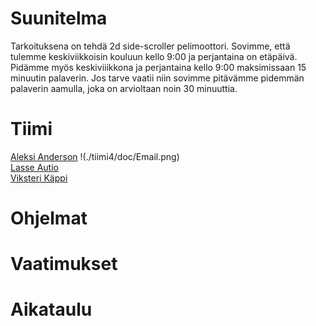 # Suunitelma

Tarkoituksena on tehdä 2d side-scroller pelimoottori.
Sovimme, että tulemme keskiviikkoisin kouluun kello 9:00 ja perjantaina on etäpäivä. Pidämme myös keskiviiikkona ja perjantaina kello 9:00 maksimissaan 15 minuutin palaverin.
Jos tarve vaatii niin sovimme pitävämme pidemmän palaverin aamulla, joka on arvioltaan noin 30 minuuttia.

# Tiimi

[Aleksi Anderson](https://repo.kamit.fi/aleksiand) !(./tiimi4/doc/Email.png)  
[Lasse Autio](https://repo.kamit.fi/lasseaut)  
[Viksteri Käppi](https://repo.kamit.fi/viksterikap)  

# Ohjelmat

# Vaatimukset

# Aikataulu
